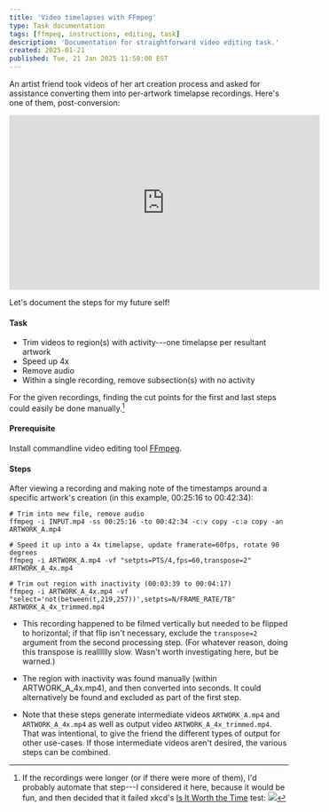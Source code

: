 ```yaml
---
title: 'Video timelapses with FFmpeg'
type: Task documentation
tags: [ffmpeg, instructions, editing, task]
description: 'Documentation for straightforward video editing task.'
created: 2025-01-21
published: Tue, 21 Jan 2025 11:58:00 EST
---
```


An artist friend took videos of her art creation process and asked for assistance converting them into per-artwork timelapse recordings. Here's one of them, post-conversion:

<div class="centered-children">
<iframe width="560" height="315" src="https://www.youtube-nocookie.com/embed/fED_LFzGWjA" title="YouTube video player" frameborder="0" allow="accelerometer; autoplay; clipboard-write; encrypted-media; gyroscope; picture-in-picture; web-share" referrerpolicy="strict-origin-when-cross-origin" allowfullscreen></iframe>
</div>


Let's document the steps for my future self!

#### Task

- Trim videos to region(s) with activity---one timelapse per resultant artwork
- Speed up 4x
- Remove audio 
- Within a single recording, remove subsection(s) with no activity

For the given recordings, finding the cut points for the first and last steps could easily be done manually.[^test]

[^test]: If the recordings were longer (or if there were more of them), I'd probably automate that step---I considered it here, because it would be fun, and then decided that it failed xkcd's [Is It Worth the Time](https://xkcd.com/1205/) test:
[![](https://imgs.xkcd.com/comics/is_it_worth_the_time.png)](https://xkcd.com/1205/)

#### Prerequisite

Install commandline video editing tool [FFmpeg](https://www.ffmpeg.org/).

#### Steps

After viewing a recording and making note of the timestamps around a specific artwork's creation (in this example, 00:25:16 to 00:42:34):

```
# Trim into new file, remove audio
ffmpeg -i INPUT.mp4 -ss 00:25:16 -to 00:42:34 -c:v copy -c:a copy -an ARTWORK_A.mp4

# Speed it up into a 4x timelapse, update framerate=60fps, rotate 90 degrees
ffmpeg -i ARTWORK_A.mp4 -vf "setpts=PTS/4,fps=60,transpose=2" ARTWORK_A_4x.mp4

# Trim out region with inactivity (00:03:39 to 00:04:17)
ffmpeg -i ARTWORK_A_4x.mp4 -vf  "select='not(between(t,219,257))',setpts=N/FRAME_RATE/TB" ARTWORK_A_4x_trimmed.mp4
```

- This recording happened to be filmed vertically but needed to be flipped to horizontal; if that flip isn't necessary, exclude the `transpose=2` argument from the second processing step. (For whatever reason, doing this transpose is realllllly slow. Wasn't worth investigating here, but be warned.)

- The region with inactivity was found manually (within ARTWORK_A_4x.mp4), and then converted into seconds. It could alternatively be found and excluded as part of the first step.

- Note that these steps generate intermediate videos `ARTWORK_A.mp4` and `ARTWORK_A_4x.mp4` as well as output video `ARTWORK_A_4x_trimmed.mp4`. That was intentional, to give the friend the different types of output for other use-cases. If those intermediate videos aren't desired, the various steps can be combined.  
